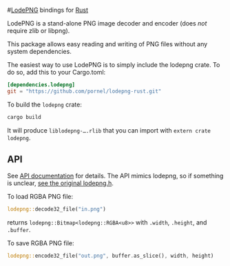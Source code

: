 #[LodePNG](http://lodev.org/lodepng/) bindings for [Rust](http://www.rust-lang.org/)

LodePNG is a stand-alone PNG image decoder and encoder (does *not* require zlib or libpng).

This package allows easy reading and writing of PNG files without any system dependencies.

The easiest way to use LodePNG is to simply include the lodepng crate.
To do so, add this to your Cargo.toml:

```toml
[dependencies.lodepng]
git = "https://github.com/pornel/lodepng-rust.git"
```

To build the `lodepng` crate:

```sh
cargo build
```

It will produce `liblodepng-….rlib` that you can import with `extern crate lodepng`.

## API

See [API documentation](http://pornel.github.io/lodepng-rust/lodepng/) for details. The API mimics lodepng, so if something is unclear, [see the original lodepng.h](http://lpi.googlecode.com/svn/trunk/lodepng.h).

To load RGBA PNG file:

```rust
lodepng::decode32_file("in.png")
```

returns `lodepng::Bitmap<lodepng::RGBA<u8>>` with `.width`, `.height`, and `.buffer`.

To save RGBA PNG file:

```rust
lodepng::encode32_file("out.png", buffer.as_slice(), width, height)
```
